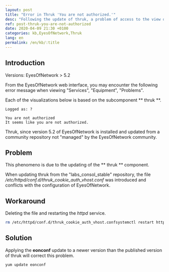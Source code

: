 ```yaml
---
layout: post
title: "Error in Thruk 'You are not authorized.'"
desc: "Following the update of thruk, a problem of access to the view of the components can occur if it is not accompanied by an eonconf update."
ref: post-thruk-you-are-not-authorized
date: 2020-04-09 21:30 +0100
categories: kb,EyesOfNetwork,Thruk
lang: en
permalink: /en/kb/:title
---
```


## Introduction

Versions: EyesOfNetwork > 5.2

From the EyesOfNetwork web interface, you may encounter the following error message when viewing "Services", "Equipment", "Problems".

Each of the visualizations below is based on the subcomponent ** thruk **.

```
Logged as: ?

You are not authorized
It seems like you are not authorized.
```

Thruk, since version 5.2 of EyesOfNetwork is installed and updated from a community repository not "managed" by the EyesOfNetwork community.

## Problem

This phenomeno is due to the updating of the ** thruk ** component.

When updating thruk from the "labs_consol_stable" repository, the file */etc/httpd/conf.d/thruk_cookie_auth_vhost.conf* was introduced and conflicts with the configuration of EyesOfNetwork.

## Workaround

Deleting the file and restarting the *httpd* service.

```bash
rm /etc/httpd/conf.d/thruk_cookie_auth_vhost.confsystemctl restart httpd
```

## Solution

Applying the **eonconf** update to a newer version than the published version of thruk will correct this problem.

```bash
yum update eonconf
```